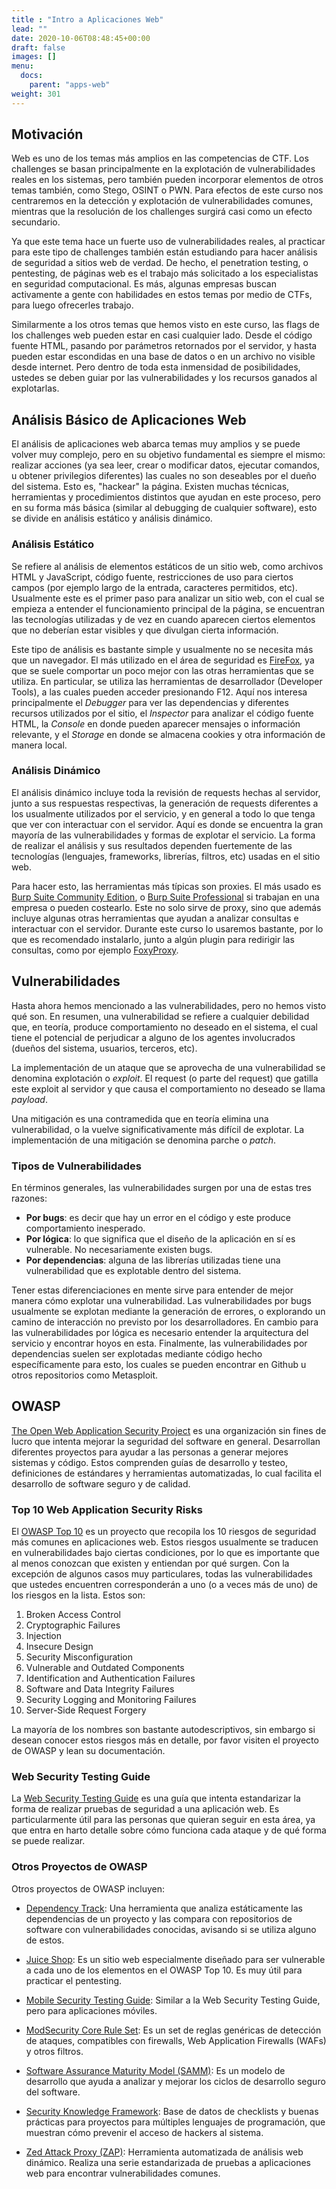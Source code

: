 ```yaml
---
title : "Intro a Aplicaciones Web"
lead: ""
date: 2020-10-06T08:48:45+00:00
draft: false
images: []
menu:
  docs:
    parent: "apps-web"
weight: 301
---
```


## Motivación

Web es uno de los temas más amplios en las competencias de CTF.
Los challenges se basan principalmente en la explotación de vulnerabilidades reales en los sistemas,
pero también pueden incorporar elementos de otros temas también, como Stego, OSINT o PWN.
Para efectos de este curso nos centraremos en la detección y explotación de vulnerabilidades comunes,
mientras que la resolución de los challenges surgirá casi como un efecto secundario.

Ya que este tema hace un fuerte uso de vulnerabilidades reales, al practicar para este tipo de challenges
también están estudiando para hacer análisis de seguridad a sitios web de verdad. De hecho,
el penetration testing, o pentesting, de páginas web es el trabajo más solicitado a los especialistas en seguridad computacional.
Es más, algunas empresas buscan activamente a gente con habilidades en estos temas por medio de CTFs,
para luego ofrecerles trabajo.

Similarmente a los otros temas que hemos visto en este curso, las flags de los challenges web pueden estar
en casi cualquier lado. Desde el código fuente HTML, pasando por parámetros retornados por el
servidor, y hasta pueden estar escondidas en una base de datos o en un archivo no visible desde internet.
Pero dentro de toda esta inmensidad de posibilidades, ustedes se deben guiar por las vulnerabilidades
y los recursos ganados al explotarlas.

## Análisis Básico de Aplicaciones Web

El análisis de aplicaciones web abarca temas muy amplios y se puede volver muy complejo, pero en su objetivo
fundamental es siempre el mismo: realizar acciones (ya sea leer, crear o modificar datos, ejecutar comandos,
u obtener privilegios diferentes) las cuales no son deseables por el dueño del sistema. Esto es, "hackear"
la página. Existen muchas técnicas, herramientas y procedimientos distintos que ayudan en este proceso,
pero en su forma más básica (similar al debugging de cualquier software),
esto se divide en análisis estático y análisis dinámico.

### Análisis Estático

Se refiere al análisis de elementos estáticos de un sitio web, como archivos HTML y JavaScript, código fuente,
restricciones de uso para ciertos campos (por ejemplo largo de la entrada, caracteres permitidos, etc).
Usualmente este es el primer paso para analizar un sitio web, con el cual se empieza a entender el funcionamiento
principal de la página, se encuentran las tecnologías utilizadas y de vez en cuando aparecen ciertos elementos
que no deberían estar visibles y que divulgan cierta información.

Este tipo de análisis es bastante simple y usualmente no se necesita más que un navegador. El más utilizado
en el área de seguridad es [FireFox](https://www.mozilla.org/en-US/firefox/new/), ya que se suele comportar
un poco mejor con las otras herramientas que se utiliza. En particular, se utiliza las herramientas de
desarrollador (Developer Tools), a las cuales pueden acceder presionando F12. Aquí nos interesa principalmente
el _Debugger_ para ver las dependencias y diferentes recursos utilizados por el sitio, el _Inspector_ para analizar
el código fuente HTML, la _Console_ en donde pueden aparecer mensajes o información relevante, y el _Storage_
en donde se almacena cookies y otra información de manera local.

### Análisis Dinámico

El análisis dinámico incluye toda la revisión de requests hechas al servidor, junto a sus respuestas respectivas,
la generación de requests diferentes a los usualmente utilizados por el servicio, y en general a todo lo que
tenga que ver con interactuar con el servidor. Aquí es donde se encuentra la gran mayoría de las vulnerabilidades
y formas de explotar el servicio. La forma de realizar el análisis y sus resultados dependen fuertemente
de las tecnologías (lenguajes, frameworks, librerías, filtros, etc) usadas en el sitio web.

Para hacer esto, las herramientas más típicas son proxies. El más usado es [Burp Suite Community Edition](https://portswigger.net/burp/communitydownload),
o [Burp Suite Professional](https://portswigger.net/burp/pro) si trabajan en una empresa o pueden costearlo.
Este no solo sirve de proxy, sino que además incluye algunas otras herramientas que ayudan a analizar consultas
e interactuar con el servidor. Durante este curso lo usaremos bastante, por lo que es recomendado instalarlo,
junto a algún plugin para redirigir las consultas, como por ejemplo [FoxyProxy](https://addons.mozilla.org/en-US/firefox/addon/foxyproxy-standard/).

## Vulnerabilidades

Hasta ahora hemos mencionado a las vulnerabilidades, pero no hemos visto qué son. En resumen, una vulnerabilidad
se refiere a cualquier debilidad que, en teoría, produce comportamiento no deseado en el sistema,
el cual tiene el potencial de perjudicar a alguno de los agentes involucrados (dueños del sistema, usuarios, terceros,
etc).

La implementación de un ataque que se aprovecha de una vulnerabilidad se denomina explotación o _exploit_.
El request (o parte del request) que gatilla este exploit al servidor y que causa el comportamiento
no deseado se llama _payload_.

Una mitigación es una contramedida que en teoría elimina una vulnerabilidad, o la vuelve significativamente
más difícil de explotar. La implementación de una mitigación se denomina parche o _patch_.

### Tipos de Vulnerabilidades

En términos generales, las vulnerabilidades surgen por una de estas tres razones:
* **Por bugs**: es decir que hay un error en el código y este produce comportamiento inesperado.
* **Por lógica**: lo que significa que el diseño de la aplicación en sí es vulnerable. No necesariamente existen bugs.
* **Por dependencias**: alguna de las librerías utilizadas tiene una vulnerabilidad que es explotable dentro del sistema.

Tener estas diferenciaciones en mente sirve para entender de mejor manera cómo explotar una vulnerabilidad.
Las vulnerabilidades por bugs usualmente se explotan mediante la generación de errores, o explorando un camino de
interacción no previsto por los desarrolladores. En cambio para las vulnerabilidades por lógica es necesario entender
la arquitectura del servicio y encontrar hoyos en esta. Finalmente, las vulnerabilidades por dependencias suelen
ser explotadas mediante código hecho específicamente para esto, los cuales se pueden encontrar en Github u otros
repositorios como Metasploit.

## OWASP

[The Open Web Application Security Project](https://owasp.org/) es una organización sin fines de lucro que intenta
mejorar la seguridad del software en general. Desarrollan diferentes proyectos para ayudar a
las personas a generar mejores sistemas y código. Estos comprenden guías de desarrollo y testeo,
definiciones de estándares y herramientas automatizadas, lo cual facilita el desarrollo de software
seguro y de calidad.

### Top 10 Web Application Security Risks

El [OWASP Top 10](https://owasp.org/www-project-top-ten/) es un proyecto que recopila los 10 riesgos de
seguridad más comunes en aplicaciones web. Estos riesgos usualmente se traducen en vulnerabilidades bajo ciertas
condiciones, por lo que es importante que al menos conozcan que existen y entiendan por qué surgen.
Con la excepción de algunos casos muy particulares, todas las vulnerabilidades que ustedes encuentren
corresponderán a uno (o a veces más de uno) de los riesgos en la lista. Estos son:
1. Broken Access Control
2. Cryptographic Failures
3. Injection
4. Insecure Design
5. Security Misconfiguration
6. Vulnerable and Outdated Components
7. Identification and Authentication Failures
8. Software and Data Integrity Failures
9. Security Logging and Monitoring Failures
10. Server-Side Request Forgery

La mayoría de los nombres son bastante autodescriptivos, sin embargo si desean conocer estos riesgos
más en detalle, por favor visiten el proyecto de OWASP y lean su documentación.

### Web Security Testing Guide

La [Web Security Testing Guide](https://owasp.org/www-project-web-security-testing-guide/) es una guía que intenta
estandarizar la forma de realizar pruebas de seguridad a una aplicación web. Es particularmente útil para
las personas que quieran seguir en esta área, ya que entra en harto detalle sobre cómo funciona cada ataque
y de qué forma se puede realizar.

### Otros Proyectos de OWASP

Otros proyectos de OWASP incluyen:

* [Dependency Track](https://owasp.org/www-project-dependency-track/): Una herramienta que analiza estáticamente
las dependencias de un proyecto y las compara con repositorios de software con vulnerabilidades conocidas,
  avisando si se utiliza alguno de estos.

* [Juice Shop](https://owasp.org/www-project-juice-shop/): Es un sitio web especialmente diseñado para ser vulnerable
a cada uno de los elementos en el OWASP Top 10. Es muy útil para practicar el pentesting.

* [Mobile Security Testing Guide](https://owasp.org/www-project-mobile-security-testing-guide/): Similar a la
Web Security Testing Guide, pero para aplicaciones móviles.

* [ModSecurity Core Rule Set](https://owasp.org/www-project-modsecurity-core-rule-set/): Es un set de reglas
genéricas de detección de ataques, compatibles con firewalls, Web Application Firewalls (WAFs) y otros filtros.

* [Software Assurance Maturity Model (SAMM)](https://owasp.org/www-project-samm/): Es un modelo de desarrollo
que ayuda a analizar y mejorar los ciclos de desarrollo seguro del software.

* [Security Knowledge Framework](https://owasp.org/www-project-security-knowledge-framework/): Base de datos de
checklists y buenas prácticas para proyectos para múltiples lenguajes de programación, que muestran cómo prevenir
  el acceso de hackers al sistema.

* [Zed Attack Proxy (ZAP)](https://owasp.org/www-project-zap/): Herramienta automatizada de análisis web dinámico.
Realiza una serie estandarizada de pruebas a aplicaciones web para encontrar vulnerabilidades comunes.


